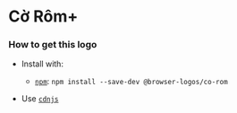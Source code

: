 # Cờ Rôm+

### How to get this logo

* Install with:
  * [`npm`](https://www.npmjs.com/): `npm install --save-dev @browser-logos/co-rom`

* Use [`cdnjs`](https://cdnjs.com/libraries/browser-logos)
